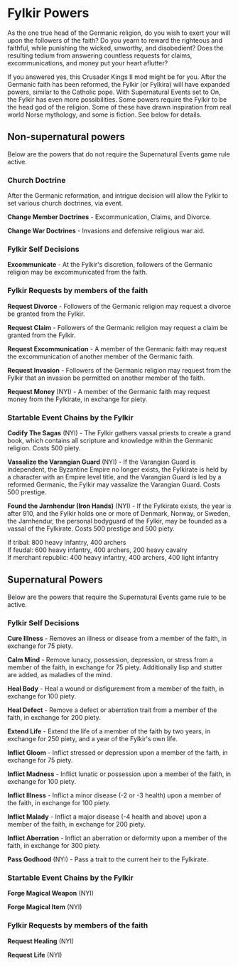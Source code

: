 # Fylkir Powers

As the one true head of the Germanic religion, do you wish to exert your will upon the followers of the faith? Do you yearn to reward the righteous and faithful, while punishing the wicked, unworthy, and disobedient? Does the resulting tedium from answering countless requests for claims, excommunications, and money put your heart aflutter?

If you answered yes, this Crusader Kings II mod might be for you. After the Germanic faith has been reformed, the Fylkir (or Fylkira) will have expanded powers, similar to the Catholic pope. With Supernatural Events set to On, the Fylkir has even more possibilities. Some powers require the Fylkir to be the head god of the religion. Some of these have drawn inspiration from real world Norse mythology, and some is fiction. See below for details.

## Non-supernatural powers
Below are the powers that do not require the Supernatural Events game rule active.  

### Church Doctrine
After the Germanic reformation, and intrigue decision will allow the Fylkir to set various church doctrines, via event.

**Change Member Doctrines** - Excommunication, Claims, and Divorce.

**Change War Doctrines** - Invasions and defensive religious war aid.

### Fylkir Self Decisions
**Excommunicate** - At the Fylkir's discretion, followers of the Germanic religion may be excommunicated from the faith.

### Fylkir Requests by members of the faith
**Request Divorce** - Followers of the Germanic religion may request a divorce be granted from the Fylkir.

**Request Claim** - Followers of the Germanic religion may request a claim be granted from the Fylkir.

**Request Excommunication** - A member of the Germanic faith may request the excommunication of another member of the Germanic faith.

**Request Invasion** - Followers of the Germanic religion may request from the Fylkir that an invasion be permitted on another member of the faith.

**Request Money** (NYI) - A member of the Germanic faith may request money from the Fylkirate, in exchange for piety.

### Startable Event Chains by the Fylkir
**Codify The Sagas** (NYI) - The Fylkir gathers vassal priests to create a grand book, which contains all scripture and knowledge within the Germanic religion. Costs 500 piety.  

**Vassalize the Varangian Guard** (NYI) - If the Varangian Guard is independent, the Byzantine Empire no longer exists, the Fylkirate is held by a character with an Empire level title, and the Varangian Guard is led by a reformed Germanic, the Fylkir may vassalize the Varangian Guard. Costs 500 prestige.  

**Found the Jarnhendur (Iron Hands)** (NYI) - If the Fylkirate exists, the year is after 910, and the Fylkir holds one or more of Denmark, Norway, or Sweden, the Jarnhendur, the personal bodyguard of the Fylkir, may be founded as a vassal of the Fylkirate. Costs 500 prestige and 500 piety.

If tribal: 800 heavy infantry, 400 archers  
If feudal: 600 heavy infantry, 400 archers, 200 heavy cavalry  
If merchant republic: 400 heavy infantry, 400 archers, 400 light infantry   


## Supernatural Powers
Below are the powers that require the Supernatural Events game rule to be active.  

### Fylkir Self Decisions
**Cure Illness** - Removes an illness or disease from a member of the faith, in exchange for 75 piety.  

**Calm Mind** - Remove lunacy, possession, depression, or stress from a member of the faith, in exchange for 75 piety. Additionally lisp and stutter are added, as maladies of the mind.   

**Heal Body** - Heal a wound or disfigurement from a member of the faith, in exchange for 100 piety.  

**Heal Defect** - Remove a defect or aberration trait from a member of the faith, in exchange for 200 piety.  

**Extend Life** - Extend the life of a member of the faith by two years, in exchange for 250 piety, and a year of the Fylkir's own life.  

**Inflict Gloom** - Inflict stressed or depression upon a member of the faith, in exchange for 75 piety.  

**Inflict Madness** - Inflict lunatic or possession upon a member of the faith, in exchange for 100 piety.  

**Inflict Illness** - Inflict a minor disease (-2 or -3 health) upon a member of the faith, in exchange for 100 piety.  

**Inflict Malady** - Inflict a major disease (-4 health and above) upon a member of the faith, in exchange for 200 piety.  

**Inflict Aberration** - Inflict an aberration or deformity upon a member of the faith, in exchange for 300 piety.  

**Pass Godhood** (NYI) - Pass a trait to the current heir to the Fylkirate.

### Startable Event Chains by the Fylkir
**Forge Magical Weapon** (NYI)  

**Forge Magical Item** (NYI)  

### Fylkir Requests by members of the faith
**Request Healing** (NYI)  

**Request Life** (NYI)  
